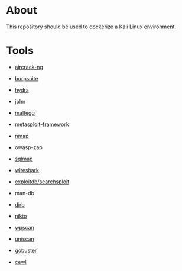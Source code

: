 # About
This repository should be used to dockerize a Kali Linux environment.

# Tools

- [aircrack-ng](https://tools.kali.org/wireless-attacks/aircrack-ng)
- [burpsuite](https://tools.kali.org/web-applications/burpsuite)
- [hydra](https://tools.kali.org/password-attacks/hydra)
- john
- [maltego](https://tools.kali.org/information-gathering/maltego-teeth)
- [metasploit-framework](https://tools.kali.org/exploitation-tools/metasploit-framework)
- [nmap](https://tools.kali.org/information-gathering/nmap)
- owasp-zap
- [sqlmap](https://tools.kali.org/vulnerability-analysis/sqlmap)
- [wireshark](https://tools.kali.org/information-gathering/wireshark)

- [exploitdb/searchsploit](https://tools.kali.org/exploitation-tools/exploitdb)
- man-db
- [dirb](https://tools.kali.org/web-applications/dirb)
- [nikto](https://tools.kali.org/information-gathering/nikto)
- [wpscan](https://tools.kali.org/web-applications/wpscan)
- [uniscan](https://tools.kali.org/web-applications/uniscan)
- [gobuster](https://tools.kali.org/web-applications/gobuster)
- [cewl](https://tools.kali.org/password-attacks/cewl)
